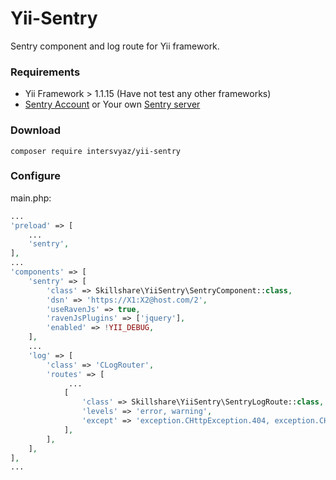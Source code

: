 Yii-Sentry
==========
Sentry component and log route for Yii framework.

### Requirements
* Yii Framework > 1.1.15 (Have not test any other frameworks)
* [Sentry Account](https://www.getsentry.com/) or Your own [Sentry server](http://sentry.readthedocs.org/en/latest/quickstart/)

### Download
```
composer require intersvyaz/yii-sentry
```

### Configure
main.php:
```php
...
'preload' => [
    ...
    'sentry',
],
...
'components' => [
    'sentry' => [
		'class' => Skillshare\YiiSentry\SentryComponent::class,
		'dsn' => 'https://X1:X2@host.com/2',
		'useRavenJs' => true,
		'ravenJsPlugins' => ['jquery'],
		'enabled' => !YII_DEBUG,
	],
    ...
    'log' => [
        'class' => 'CLogRouter',
        'routes' => [
             ...
            [
				'class' => Skillshare\YiiSentry\SentryLogRoute::class,
				'levels' => 'error, warning',
				'except' => 'exception.CHttpException.404, exception.CHttpException.400, exception.CHttpException.403',
			],
		],
    ],
],
...
```
